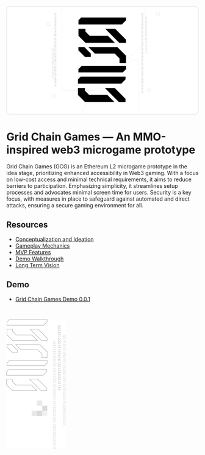 ![Grid Chain Games Banner](https://github.com/ATrnd/GridChainGames/blob/main/_img/GCG_banner_0.1.png?raw=true)

# Grid Chain Games — An MMO-inspired web3 microgame prototype

Grid Chain Games (GCG) is an Ethereum L2 microgame prototype in the idea stage, prioritizing enhanced accessibility in Web3 gaming.
With a focus on low-cost access and minimal technical requirements, it aims to reduce barriers to participation.
Emphasizing simplicity, it streamlines setup processes and advocates minimal screen time for users.
Security is a key focus, with measures in place to safeguard against automated and direct attacks, ensuring a secure gaming environment for all.

## Resources
- [Conceptualization and Ideation](https://github.com/ATrnd/GridChainGames/blob/main/_doc/Conceptualization_and_Ideation.md)
- [Gameplay Mechanics](https://github.com/ATrnd/GridChainGames/blob/main/_doc/Gameplay_Mechanics.md)
- [MVP Features](https://github.com/ATrnd/GridChainGames/blob/main/_doc/MVP.md)
- [Demo Walkthrough](https://github.com/ATrnd/GridChainGames/blob/main/_doc/Demo_walkthrough.md)
- [Long Term Vision](https://github.com/ATrnd/GridChainGames/blob/main/_doc/Long_Term_Vision.md)

## Demo
- [Grid Chain Games Demo 0.0.1](https://atrnd.github.io/GCG_demo/)

<br>

![Grid Chain Games Footer](https://github.com/ATrnd/GridChainGames/blob/main/_img/GCG_footer_0.2.png?raw=true)

